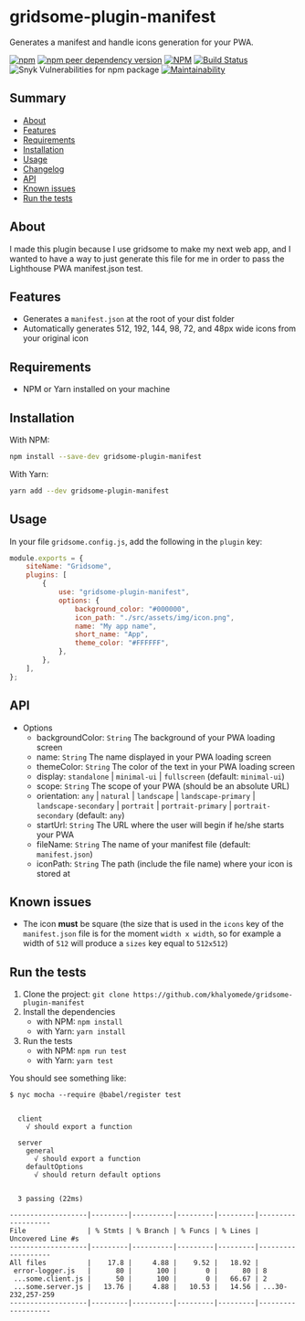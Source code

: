 # gridsome-plugin-manifest

Generates a manifest and handle icons generation for your PWA.

[![npm](https://img.shields.io/npm/v/gridsome-plugin-manifest)](https://www.npmjs.com/package/gridsome-plugin-manifest) [![npm peer dependency version](https://img.shields.io/npm/dependency-version/gridsome-plugin-manifest/peer/gridsome)](https://www.npmjs.com/package/gridsome) [![NPM](https://img.shields.io/npm/l/gridsome-plugin-manifest)](https://github.com/khalyomede/gridsome-plugin-manifest/blob/master/LICENSE) [![Build Status](https://travis-ci.com/khalyomede/gridsome-plugin-manifest.svg?branch=master)](https://travis-ci.com/khalyomede/gridsome-plugin-manifest) ![Snyk Vulnerabilities for npm package](https://img.shields.io/snyk/vulnerabilities/npm/gridsome-plugin-manifest) [![Maintainability](https://api.codeclimate.com/v1/badges/493c9113d81d8444ad82/maintainability)](https://codeclimate.com/github/khalyomede/gridsome-plugin-manifest/maintainability)

## Summary

-   [About](#about)
-   [Features](#features)
-   [Requirements](#requirements)
-   [Installation](#installation)
-   [Usage](#usage)
-   [Changelog](CHANGELOG.md)
-   [API](#api)
-   [Known issues](#known-issues)
-   [Run the tests](#run-the-tests)

## About

I made this plugin because I use gridsome to make my next web app, and I wanted to have a way to just generate this file for me in order to pass the Lighthouse PWA manifest.json test.

## Features

-   Generates a `manifest.json` at the root of your dist folder
-   Automatically generates 512, 192, 144, 98, 72, and 48px wide icons from your original icon

## Requirements

-   NPM or Yarn installed on your machine

## Installation

With NPM:

```bash
npm install --save-dev gridsome-plugin-manifest
```

With Yarn:

```bash
yarn add --dev gridsome-plugin-manifest
```

## Usage

In your file `gridsome.config.js`, add the following in the `plugin` key:

```javascript
module.exports = {
	siteName: "Gridsome",
	plugins: [
		{
			use: "gridsome-plugin-manifest",
			options: {
				background_color: "#000000",
				icon_path: "./src/assets/img/icon.png",
				name: "My app name",
				short_name: "App",
				theme_color: "#FFFFFF",
			},
		},
	],
};
```

## API

-   Options
    -   backgroundColor: `String` The background of your PWA loading screen
    -   name: `String` The name displayed in your PWA loading screen
    -   themeColor: `String` The color of the text in your PWA loading screen
    -   display: `standalone` | `minimal-ui` | `fullscreen` (default: `minimal-ui`)
    -   scope: `String` The scope of your PWA (should be an absolute URL)
    -   orientation: `any` | `natural` | `landscape` | `landscape-primary` | `landscape-secondary` | `portrait` | `portrait-primary` | `portrait-secondary` (default: `any`)
    -   startUrl: `String` The URL where the user will begin if he/she starts your PWA
    -   fileName: `String` The name of your manifest file (default: `manifest.json`)
    -   iconPath: `String` The path (include the file name) where your icon is stored at

## Known issues

-   The icon **must** be square (the size that is used in the `icons` key of the `manifest.json` file is for the moment `width x width`, so for example a width of `512` will produce a `sizes` key equal to `512x512`)

## Run the tests

1. Clone the project: `git clone https://github.com/khalyomede/gridsome-plugin-manifest`
2. Install the dependencies
    - with NPM: `npm install`
    - with Yarn: `yarn install`
3. Run the tests
    - with NPM: `npm run test`
    - with Yarn: `yarn test`

You should see something like:

```
$ nyc mocha --require @babel/register test


  client
    √ should export a function

  server
    general
      √ should export a function
    defaultOptions
      √ should return default options


  3 passing (22ms)

-------------------|---------|----------|---------|---------|-------------------
File               | % Stmts | % Branch | % Funcs | % Lines | Uncovered Line #s
-------------------|---------|----------|---------|---------|-------------------
All files          |    17.8 |     4.88 |    9.52 |   18.92 |
 error-logger.js   |      80 |      100 |       0 |      80 | 8
 ...some.client.js |      50 |      100 |       0 |   66.67 | 2
 ...some.server.js |   13.76 |     4.88 |   10.53 |   14.56 | ...30-232,257-259
-------------------|---------|----------|---------|---------|-------------------
```
